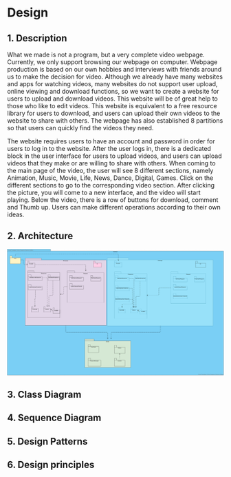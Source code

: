 # Design

## 1. Description
What we made is not a program, but a very complete video webpage. Currently, we only support browsing our webpage on computer. Webpage production is based on our own hobbies and interviews with friends around us to make the decision for video. Although we already have many websites and apps for watching videos, many websites do not support user upload, online viewing and download functions, so we want to create a website for users to upload and download videos. This website will be of great help to those who like to edit videos. This website is equivalent to a free resource library for users to download, and users can upload their own videos to the website to share with others. The webpage has also established 8 partitions so that users can quickly find the videos they need.

The website requires users to have an account and password in order for users to log in to the website. After the user logs in, there is a dedicated block in  the user interface for users to upload videos, and users can upload videos that they make or are willing to share with others. When coming to the main page of the video, the user will see 8 different sections, namely Animation, Music, Movie, Life, News, Dance, Digital, Games. Click on the different sections to go to the corresponding video section. After clicking the picture, you will come to a new interface, and the video will start playing. Below the video, there is a row of buttons for download, comment and Thumb up. Users can make different operations according to their own ideas.

## 2. Architecture
![image](https://github.com/CS386project7/Deliverables/blob/master/images/Netshell.png)

## 3. Class Diagram
## 4. Sequence Diagram
## 5. Design Patterns
## 6. Design principles
